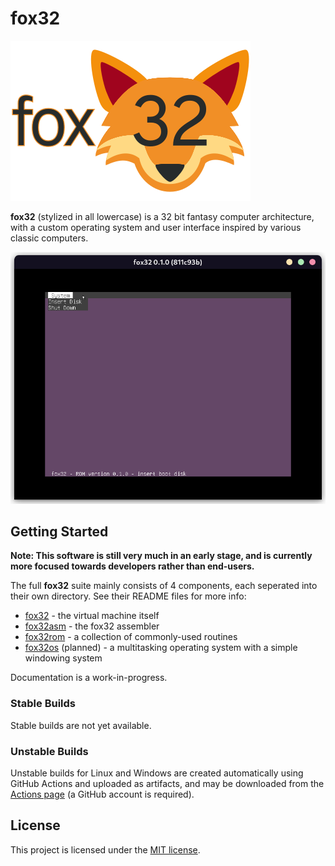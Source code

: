 # fox32

![fox32 logo](docs/logos/fox32.png)

**fox32** (stylized in all lowercase) is a 32 bit fantasy computer architecture, with a custom operating system and user interface inspired by various classic computers.

![Screenshot of fox32rom](docs/screenshots/screenshot_fox32rom.png)

## Getting Started

**Note: This software is still very much in an early stage, and is currently more focused towards developers rather than end-users.**

The full **fox32** suite mainly consists of 4 components, each seperated into their own directory. See their README files for more info:
 - [fox32](fox32/README.md) - the virtual machine itself
 - [fox32asm](fox32asm/README.md) - the fox32 assembler
 - [fox32rom](fox32rom/README.md) - a collection of commonly-used routines
 - [fox32os](fox32os/README.md) (planned) - a multitasking operating system with a simple windowing system

Documentation is a work-in-progress.

### Stable Builds

Stable builds are not yet available.

### Unstable Builds

Unstable builds for Linux and Windows are created automatically using GitHub Actions and uploaded as artifacts, and may be downloaded from the [Actions page](https://github.com/ry755/fox32/actions) (a GitHub account is required).

## License
This project is licensed under the [MIT license](LICENSE).
